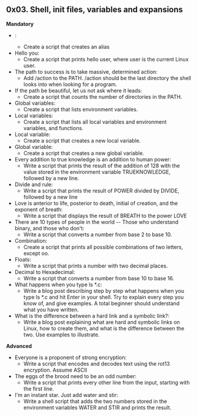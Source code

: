 ## 0x03. Shell, init files, variables and expansions

**Mandatory**

- <o>:
  - Create a script that creates an alias
- Hello you:
  - Create a script that prints hello user, where user is the current Linux user.
- The path to success is to take massive, determined action:
  - Add /action to the PATH. /action should be the last directory the shell looks into when looking for a program.
- If the path be beautiful, let us not ask where it leads:
  - Create a script that counts the number of directories in the PATH.
- Global variables:
  - Create a script that lists environment variables.
- Local variables:
  - Create a script that lists all local variables and environment variables, and functions.
- Local variable:
  - Create a script that creates a new local variable.
- Global variable:
  - Create a script that creates a new global variable.
- Every addition to true knowledge is an addition to human power: 
  - Write a script that prints the result of the addition of 128 with the value stored in the environment variable TRUEKNOWLEDGE, followed by a new line.
- Divide and rule:
  - Write a script that prints the result of POWER divided by DIVIDE, followed by a new line
- Love is anterior to life, posterior to death, initial of creation, and the exponent of breath:
  - Write a script that displays the result of BREATH to the power LOVE
- There are 10 types of people in the world -- Those who understand binary, and those who don't:
  - Write a script that converts a number from base 2 to base 10.
- Combination:
  - Create a script that prints all possible combinations of two letters, except oo.
- Floats:
  - Write a script that prints a number with two decimal places.
- Decimal to Hexadecimal:
  - Write a script that converts a number from base 10 to base 16.
- What happens when you type ls *.c:
  - Write a blog post describing step by step what happens when you type ls *.c and hit Enter in your shell. Try to explain every step you know of, and give examples. A total beginner should understand what you have written.
- What is the difference between a hard link and a symbolic link?:
  - Write a blog post explaining what are hard and symbolic links on Linux, how to create them, and what is the difference between the two. Use examples to illustrate.

**Advanced**

- Everyone is a proponent of strong encryption:
  - Write a script that encodes and decodes text using the rot13 encryption. Assume ASCII
- The eggs of the brood need to be an odd number:
  - Write a script that prints every other line from the input, starting with the first line.
- I'm an instant star. Just add water and stir: 
  - Write a shell script that adds the two numbers stored in the environment variables WATER and STIR and prints the result.